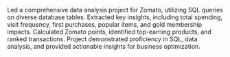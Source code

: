 Led a comprehensive data analysis project for Zomato, utilizing SQL queries on diverse database tables. Extracted key insights, including total spending, visit frequency, first purchases, popular items, and gold membership impacts. Calculated Zomato points, identified top-earning products, and ranked transactions. Project demonstrated proficiency in SQL, data analysis, and provided actionable insights for business optimization.
